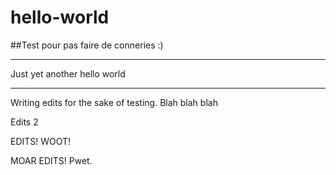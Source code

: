 # hello-world

##Test pour pas faire de conneries :)

----

Just yet another hello world


-------

Writing edits for the sake of testing.
Blah blah blah

Edits 2

EDITS! WOOT!


MOAR EDITS! Pwet.